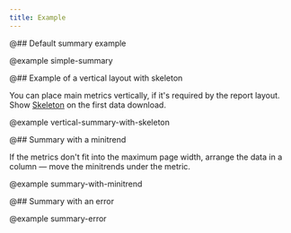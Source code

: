 ```yaml
---
title: Example
---
```


@## Default summary example

@example simple-summary

@## Example of a vertical layout with skeleton

You can place main metrics vertically, if it's required by the report layout. Show [Skeleton](/components/skeleton/) on the first data download.

@example vertical-summary-with-skeleton

@## Summary with a minitrend

If the metrics don't fit into the maximum page width, arrange the data in a column — move the minitrends under the metric.

@example summary-with-minitrend

@## Summary with an error

@example summary-error
